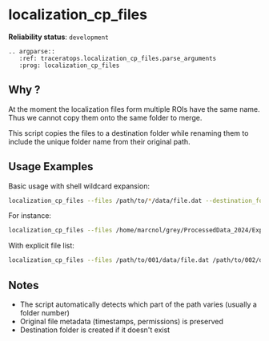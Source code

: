 # localization_cp_files

**Reliability status**: `development`

```{eval-rst}
.. argparse::
   :ref: traceratops.localization_cp_files.parse_arguments
   :prog: localization_cp_files
```

## Why ?

At the moment the localization files form multiple ROIs have the same name. Thus we cannot copy them
onto the same folder to merge.

This script copies the files to a destination folder while renaming them to include
the unique folder name from their original path.

## Usage Examples

Basic usage with shell wildcard expansion:
```bash
localization_cp_files --files /path/to/*/data/file.dat --destination_folder /output/path
```

For instance:
```bash
localization_cp_files --files /home/marcnol/grey/ProcessedData_2024/Experiment_76_David_DNAFISH_HiM_HRKit_G1E_20240711/*/localize_3d/data/localizations_3D_barcode.dat --destination_folder .
```

With explicit file list:
```bash
localization_cp_files --files /path/to/001/data/file.dat /path/to/002/data/file.dat --destination_folder /output/path
```

## Notes
- The script automatically detects which part of the path varies (usually a folder number)
- Original file metadata (timestamps, permissions) is preserved
- Destination folder is created if it doesn't exist
